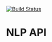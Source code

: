 [![Build Status](https://travis-ci.org/Coveochatbot/megageniale-nlpapi.svg?branch=master)](https://travis-ci.org/Coveochatbot/megageniale-nlpapi)

# NLP API
